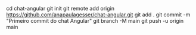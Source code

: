 cd chat-angular
git init
git remote add origin https://github.com/anapaulagesser/chat-angular.git
git add .
git commit -m "Primeiro commit do chat Angular"
git branch -M main
git push -u origin main
